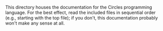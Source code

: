 This directory houses the documentation for the Circles programming language. For the best effect, read the included files in sequential order (e.g., starting with the top file); if you don't, this documentation probably won't make any sense at all.

